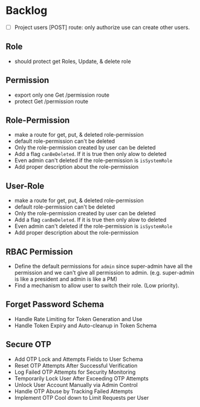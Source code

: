 # Backlog

- [ ] Project users [POST] route: only authorize use can create other users.

## Role

- should protect get Roles, Update, & delete role

## Permission

- export only one Get /permission route
- protect Get /permission route

## Role-Permission

- make a route for get, put, & deleted role-permission
- default role-permission can't be deleted
- Only the role-permission created by user can be deleted
- Add a flag `canBeDeleted`. If it is true then only alow to deleted
- Even admin can't deleted if the role-permission is `isSystemRole`
- Add proper description about the role-permission

## User-Role

- make a route for get, put, & deleted role-permission
- default role-permission can't be deleted
- Only the role-permission created by user can be deleted
- Add a flag `canBeDeleted`. If it is true then only alow to deleted
- Even admin can't deleted if the role-permission is `isSystemRole`
- Add proper description about the role-permission

## RBAC Permission

- Define the default permissions for `admin` since super-admin have all the permission and we can't give all permission to admin. (e.g. super-admin is like a president and admin is like a PM)
- Find a mechanism to allow user to switch their role. (Low priority).

## Forget Password Schema

- Handle Rate Limiting for Token Generation and Use
- Handle Token Expiry and Auto-cleanup in Token Schema

## Secure OTP

- Add OTP Lock and Attempts Fields to User Schema
- Reset OTP Attempts After Successful Verification
- Log Failed OTP Attempts for Security Monitoring
- Temporarily Lock User After Exceeding OTP Attempts
- Unlock User Account Manually via Admin Control
- Handle OTP Abuse by Tracking Failed Attempts
- Implement OTP Cool down to Limit Requests per User
